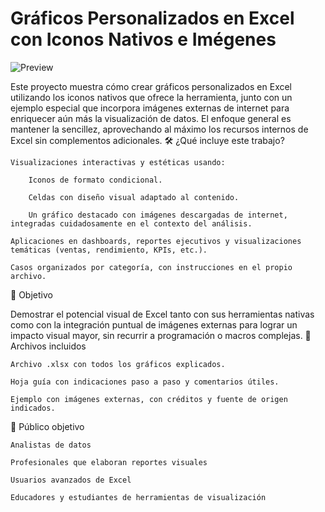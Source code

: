 <h1>Gráficos Personalizados en Excel con Iconos Nativos e Imégenes</h1>

![Preview](GRAFICOS/graficos-personalizados.png.png)

Este proyecto muestra cómo crear gráficos personalizados en Excel utilizando los iconos nativos que ofrece la herramienta, junto con un ejemplo especial que incorpora imágenes externas de internet para enriquecer aún más la visualización de datos. El enfoque general es mantener la sencillez, aprovechando al máximo los recursos internos de Excel sin complementos adicionales.
🛠️ ¿Qué incluye este trabajo?

    Visualizaciones interactivas y estéticas usando:

        Iconos de formato condicional.

        Celdas con diseño visual adaptado al contenido.

        Un gráfico destacado con imágenes descargadas de internet, integradas cuidadosamente en el contexto del análisis.

    Aplicaciones en dashboards, reportes ejecutivos y visualizaciones temáticas (ventas, rendimiento, KPIs, etc.).

    Casos organizados por categoría, con instrucciones en el propio archivo.

🎯 Objetivo

Demostrar el potencial visual de Excel tanto con sus herramientas nativas como con la integración puntual de imágenes externas para lograr un impacto visual mayor, sin recurrir a programación o macros complejas.
📎 Archivos incluidos

    Archivo .xlsx con todos los gráficos explicados.

    Hoja guía con indicaciones paso a paso y comentarios útiles.

    Ejemplo con imágenes externas, con créditos y fuente de origen indicados.

🧠 Público objetivo

    Analistas de datos

    Profesionales que elaboran reportes visuales

    Usuarios avanzados de Excel

    Educadores y estudiantes de herramientas de visualización
